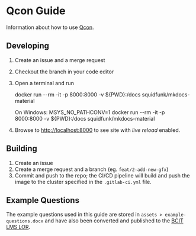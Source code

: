 # Qcon Guide

Information about how to use [Qcon](https://qcon.ltc.bcit.ca).

## Developing

1. Create an issue and a merge request
1. Checkout the branch in your code editor
1. Open a terminal and run

    docker run --rm -it -p 8000:8000 -v ${PWD}:/docs squidfunk/mkdocs-material

    On Windows:
    MSYS_NO_PATHCONV=1 docker run --rm -it -p 8000:8000 -v ${PWD}:/docs squidfunk/mkdocs-material

1. Browse to [http://localhost:8000](http://localhost:8000) to see site with *live reload* enabled.

## Building

1. Create an issue
1. Create a merge request and a branch (eg. `feat/2-add-new-gfx`)
1. Commit and push to the repo; the CI/CD pipeline will build and push the image to the cluster specified in the `.gitlab-ci.yml` file.

## Example Questions

The example questions used in this guide are stored in `assets > example-questions.docx` and have also been converted and published to the [BCIT LMS LOR](https://learn.bcit.ca/d2l/lor/viewer/view.d2l?ou=6605&loIdentId=41953).
